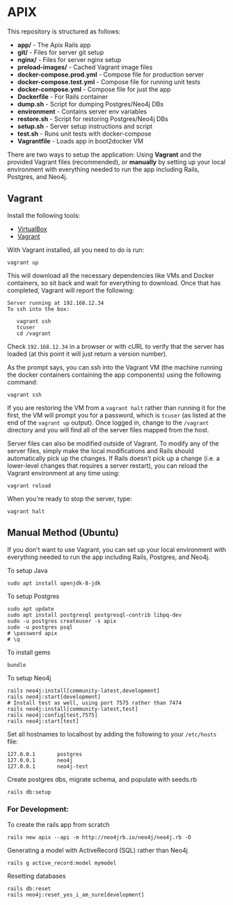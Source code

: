 # APIX

This repository is structured as follows:

* **app/** - The Apix Rails app
* **git/** - Files for server git setup
* **nginx/** - Files for server nginx setup
* **preload-images/** - Cached Vagrant image files
* **docker-compose.prod.yml** - Compose file for production server
* **docker-compose.test.yml** - Compose file for running unit tests
* **docker-compose.yml** - Compose file for just the app
* **Dockerfile** - For Rails container
* **dump.sh** - Script for dumping Postgres/Neo4j DBs
* **environment** - Contains server env variables
* **restore.sh** - Script for restoring Postgres/Neo4j DBs
* **setup.sh** - Server setup instructions and script
* **test.sh** - Runs unit tests with docker-compose
* **Vagrantfile** - Loads app in boot2docker VM

There are two ways to setup the application: Using **Vagrant** and the provided Vagrant files (recommended), or **manually** by setting up your local environment with everything needed to run the app including Rails, Postgres, and Neo4j.

## Vagrant

Install the following tools:

* [VirtualBox](https://www.virtualbox.org/wiki/Downloads)
* [Vagrant](https://www.vagrantup.com/)

With Vagrant installed, all you need to do is run:

```
vagrant up
```

This will download all the necessary dependencies like VMs and Docker containers, so sit back and wait for everything to download. Once that has completed, Vagrant will report the following:

```
Server running at 192.168.12.34
To ssh into the box:

   vagrant ssh
   tcuser
   cd /vagrant
```

Check `192.168.12.34` in a browser or with cURL to verify that the server has loaded (at this point it will just return a version number).

As the prompt says, you can ssh into the Vagrant VM (the machine running the docker containers containing the app components) using the following command:

```vagrant ssh```

If you are restoring the VM from a `vagrant halt` rather than running it for the first, the VM will prompt you for a password, which is `tcuser` (as listed at the end of the `vagrant up` output). Once logged in, change to the `/vagrant` directory and you will find all of the server files mapped from the host.

Server files can also be modified outside of Vagrant. To modify any of the server files, simply make the local modifications and Rails should automatically pick up the changes. If Rails doesn't pick up a change (i.e. a lower-level changes that requires a server restart), you can reload the Vagrant environment at any time using:

```vagrant reload```

When you're ready to stop the server, type:

```vagrant halt```

## Manual Method (Ubuntu)

If you don't want to use Vagrant, you can set up your local environment with everything needed to run the app including Rails, Postgres, and Neo4j.

To setup Java

```
sudo apt install openjdk-8-jdk
```

To setup Postgres

```
sudo apt update
sudo apt install postgresql postgresql-contrib libpq-dev
sudo -u postgres createuser -s apix
sudo -u postgres psql
# \password apix
# \q
```

To install gems

```
bundle
```

To setup Neo4j

```
rails neo4j:install[community-latest,development]
rails neo4j:start[development]
# Install test as well, using port 7575 rather than 7474
rails neo4j:install[community-latest,test]
rails neo4j:config[test,7575]
rails neo4j:start[test]
```

Set all hostnames to localhost by adding the following to your `/etc/hosts` file:

```
127.0.0.1       postgres
127.0.0.1       neo4j
127.0.0.1       neo4j-test
```

Create postgres dbs, migrate schema, and populate with seeds.rb

```
rails db:setup
```

### For Development:
To create the rails app from scratch

```
rails new apix --api -m http://neo4jrb.io/neo4j/neo4j.rb -O
```

Generating a model with ActiveRecord (SQL) rather than Neo4j

```
rails g active_record:model mymodel
```

Resetting databases

```
rails db:reset
rails neo4j:reset_yes_i_am_sure[development]
```
